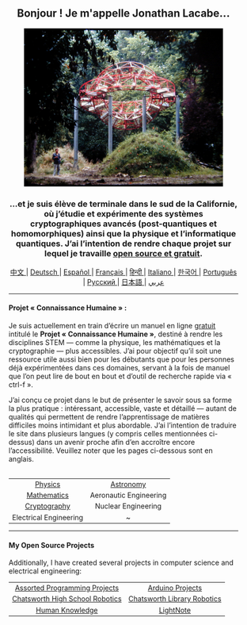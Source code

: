 <div align="center" style="background-image: url('https://jonathanlacabe.github.io/_other/Iapetus_1985.jpg'); background-size: cover; background-position: center; padding: 20px;">
  <h2>Bonjour ! Je m'appelle Jonathan Lacabe...</h2>
  <p align="center">
        <a href="https://jonathanlacabe.github.io/"><img src="/Iapetus_1985.jpg" alt="Iapetus, 1985. L’une de mes photos préférées : elle montre la sculpture « Iapetus » de Jean-Max Albert intégrée dans la nature. C’est une œuvre d’art moderne conçue pour reproduire l’orbite de l’une des lunes de Saturne. J’ai toujours considéré la science comme une forme d’art : une expression créative soumise aux contraintes logiques imposées par l’univers. J’ai donc choisi cette photo pour représenter la philosophie avec laquelle je mène tous mes projets, en particulier le HKP." width="402"/></a>
    </p>
  <h3>...et je suis élève de terminale dans le sud de la Californie, où j’étudie et expérimente des systèmes cryptographiques avancés (post-quantiques et homomorphiques) ainsi que la physique et l’informatique quantiques. J’ai l’intention de rendre chaque projet sur lequel je travaille <a href="https://openaccessmanifesto.wordpress.com/manifeste-de-la-guerilla-pour-le-libre-acces/">open source et gratuit</a>.</h3>
    
<p align="center">
  <a href="https://github.com/JonathanLacabe/JonathanLacabe/blob/main/README_CN.md"><span> 中文 </span></a>|
  <a href="https://github.com/JonathanLacabe/JonathanLacabe/blob/main/README_DE.md"><span> Deutsch </span></a>|
  <a href="https://github.com/JonathanLacabe/JonathanLacabe/blob/main/README_ES.md"><span> Español </span></a>|
  <a href="https://github.com/JonathanLacabe/JonathanLacabe/blob/main/README_FR.md"><span> Français </span></a>|
  <a href="https://github.com/JonathanLacabe/JonathanLacabe/blob/main/README_HI.md"><span> हिन्दी </span></a>|
  <a href="https://github.com/JonathanLacabe/JonathanLacabe/blob/main/README_IT.md"><span> Italiano </span></a>|
  <a href="https://github.com/JonathanLacabe/JonathanLacabe/blob/main/README_KO.md"><span> 한국어 </span></a>|
  <a href="https://github.com/JonathanLacabe/JonathanLacabe/blob/main/README_PT.md"><span> Português </span></a>|
  <a href="https://github.com/JonathanLacabe/JonathanLacabe/blob/main/README_RU.md"><span> Русский </span></a>|
  <a href="https://github.com/JonathanLacabe/JonathanLacabe/blob/main/README_JP.md"><span> 日本語 </span></a>|
  <a href="https://github.com/JonathanLacabe/JonathanLacabe/blob/main/README_AR.md"><span> عربي </span></a>
</p>
<hr>

<h4 align="left">Projet « Connaissance Humaine » :</h4>

<p align="left">Je suis actuellement en train d’écrire un manuel en ligne <ins>gratuit</ins> intitulé le <strong>Projet « Connaissance Humaine »</strong>, destiné à rendre les disciplines STEM — comme la physique, les mathématiques et la cryptographie — plus accessibles. J’ai pour objectif qu’il soit une ressource utile aussi bien pour les débutants que pour les personnes déjà expérimentées dans ces domaines, servant à la fois de manuel que l’on peut lire de bout en bout et d’outil de recherche rapide via « ctrl-f ».</p>

<p align="left">J’ai conçu ce projet dans le but de présenter le savoir sous sa forme la plus pratique : intéressant, accessible, vaste et détaillé — autant de qualités qui permettent de rendre l’apprentissage de matières difficiles moins intimidant et plus abordable. J’ai l’intention de traduire le site dans plusieurs langues (y compris celles mentionnées ci-dessus) dans un avenir proche afin d’en accroître encore l’accessibilité. Veuillez noter que les pages ci-dessous sont en anglais.</p>

<br>
<table style="margin: auto;">
    <tr>
        <td align="center"><a href="https://jonathanlacabe.github.io/Physics/physics.html">Physics</a></td>
        <td align="center"><a href="https://jonathanlacabe.github.io/astronomy/astronomy.html">Astronomy</a></td>
    </tr>
    <tr>
        <td align="center"><a href="https://jonathanlacabe.github.io/math/mathematics.html">Mathematics</a></td>
        <td align="center">Aeronautic Engineering<a href="https://jonathanlacabe.github.io/engineering/aeronautics.html"></a></td>
    </tr>
    <tr>
        <td align="center"><a href="https://jonathanlacabe.github.io/cryptography/cryptography.html">Cryptography</a></td>
        <td align="center">Nuclear Engineering<a href="https://jonathanlacabe.github.io/engineering/nuclear.html"></a></td>
    </tr>
    <tr>
        <td align="center">Electrical Engineering<a href="https://jonathanlacabe.github.io/engineering/electric.html"></a></td>
        <td align="center">~</td>
    </tr>
</table>
    
<hr>
<h4 align="left">My Open Source Projects</h4>
    <p align="left">Additionally, I have created several projects in computer science and electrical engineering:</p>
    <table align="center">
        <tr>
            <td align="center"><a href="https://github.com/JonathanLacabe/Assorted-Programming-Projects">Assorted Programming Projects</a></td>
            <td align="center"><a href="https://github.com/JonathanLacabe/Arduino-Projects">Arduino Projects</a></td>
        </tr>
        <tr>
            <td align="center"><a href="https://github.com/JonathanLacabe/Chatsworth-Robotics">Chatsworth High School Robotics</a></td>
            <td align="center"><a href="https://github.com/JonathanLacabe/Chatsworth-Library-Robotics">Chatsworth Library Robotics</a></td>
        </tr>
      <tr>
            <td align="center"><a href="https://github.com/JonathanLacabe/JonathanLacabe.github.io">Human Knowledge</a></td>
            <td align="center"><a href="https://github.com/JonathanLacabe/LightNote">LightNote</a></td>
        </tr>
    </table>
 
</div>
